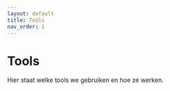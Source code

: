 ```yaml
---
layout: default
title: Tools
nav_order: 1
---
```


# Tools

Hier staat welke tools we gebruiken en hoe ze werken.
